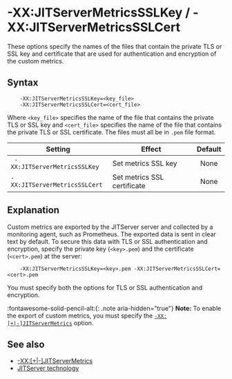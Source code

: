 <!--
* Copyright (c) 2017, 2022 IBM Corp. and others
*
* This program and the accompanying materials are made
* available under the terms of the Eclipse Public License 2.0
* which accompanies this distribution and is available at
* https://www.eclipse.org/legal/epl-2.0/ or the Apache
* License, Version 2.0 which accompanies this distribution and
* is available at https://www.apache.org/licenses/LICENSE-2.0.
*
* This Source Code may also be made available under the
* following Secondary Licenses when the conditions for such
* availability set forth in the Eclipse Public License, v. 2.0
* are satisfied: GNU General Public License, version 2 with
* the GNU Classpath Exception [1] and GNU General Public
* License, version 2 with the OpenJDK Assembly Exception [2].
*
* [1] https://www.gnu.org/software/classpath/license.html
* [2] http://openjdk.java.net/legal/assembly-exception.html
*
* SPDX-License-Identifier: EPL-2.0 OR Apache-2.0 OR GPL-2.0 WITH
* Classpath-exception-2.0 OR LicenseRef-GPL-2.0 WITH Assembly-exception
-->

# -XX:JITServerMetricsSSLKey / -XX:JITServerMetricsSSLCert

These options specify the names of the files that contain the private TLS or SSL key and certificate that are used for authentication and encryption of the custom metrics.

## Syntax

        -XX:JITServerMetricsSSLKey=<key_file>
        -XX:JITServerMetricsSSLCert=<cert_file>

Where `<key_file>` specifies the name of the file that contains the private TLS or SSL key and `<cert_file>` specifies the name of the file that contains the private TLS or SSL certificate.
The files must all be in `.pem` file format.

| Setting                 | Effect | Default                                                                            |
|-------------------------|--------|:----------------------------------------------------------------------------------:|
|` -XX:JITServerMetricsSSLKey`           | Set metrics SSL key | None                                                                                    |
|`-XX:JITServerMetricsSSLCert`           | Set metrics SSL certificate | None                                                                                    |

## Explanation

Custom metrics are exported by the JITServer server and collected by a monitoring agent, such as Prometheus. The exported data is sent in clear text by default. To secure this data with TLS or SSL authentication and encryption, specify the private key (`<key>.pem`) and the certificate (`<cert>.pem`) at the server:

        -XX:JITServerMetricsSSLKey=<key>.pem -XX:JITServerMetricsSSLCert=<cert>.pem

You must specify both the options for TLS or SSL authentication and encryption.

:fontawesome-solid-pencil-alt:{: .note aria-hidden="true"} **Note:** To enable the export of custom metrics, you must specify the [`-XX:[+|-]JITServerMetrics`](xxjitservermetrics.md) option.

## See also

- [-XX:[+|-]JITServerMetrics](xxjitservermetrics.md)
- [JITServer technology](jitserver.md)

<!-- ==== END OF TOPIC ==== xxjitservermetricssslkey.md ==== -->
